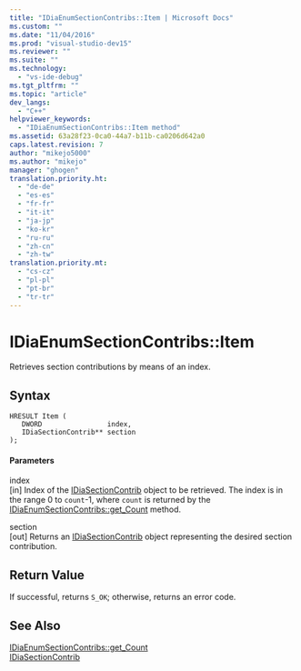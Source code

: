 ```yaml
---
title: "IDiaEnumSectionContribs::Item | Microsoft Docs"
ms.custom: ""
ms.date: "11/04/2016"
ms.prod: "visual-studio-dev15"
ms.reviewer: ""
ms.suite: ""
ms.technology: 
  - "vs-ide-debug"
ms.tgt_pltfrm: ""
ms.topic: "article"
dev_langs: 
  - "C++"
helpviewer_keywords: 
  - "IDiaEnumSectionContribs::Item method"
ms.assetid: 63a28f23-0ca0-44a7-b11b-ca0206d642a0
caps.latest.revision: 7
author: "mikejo5000"
ms.author: "mikejo"
manager: "ghogen"
translation.priority.ht: 
  - "de-de"
  - "es-es"
  - "fr-fr"
  - "it-it"
  - "ja-jp"
  - "ko-kr"
  - "ru-ru"
  - "zh-cn"
  - "zh-tw"
translation.priority.mt: 
  - "cs-cz"
  - "pl-pl"
  - "pt-br"
  - "tr-tr"
---
```

# IDiaEnumSectionContribs::Item
Retrieves section contributions by means of an index.  
  
## Syntax  
  
```cpp#  
HRESULT Item (   
   DWORD                index,  
   IDiaSectionContrib** section  
);  
```  
  
#### Parameters  
 index  
 [in] Index of the [IDiaSectionContrib](../../debugger/debug-interface-access/idiasectioncontrib.md) object to be retrieved. The index is in the range 0 to `count`-1, where `count` is returned by the [IDiaEnumSectionContribs::get_Count](../../debugger/debug-interface-access/idiaenumsectioncontribs-get-count.md) method.  
  
 section  
 [out] Returns an [IDiaSectionContrib](../../debugger/debug-interface-access/idiasectioncontrib.md) object representing the desired section contribution.  
  
## Return Value  
 If successful, returns `S_OK`; otherwise, returns an error code.  
  
## See Also  
 [IDiaEnumSectionContribs::get_Count](../../debugger/debug-interface-access/idiaenumsectioncontribs-get-count.md)   
 [IDiaSectionContrib](../../debugger/debug-interface-access/idiasectioncontrib.md)